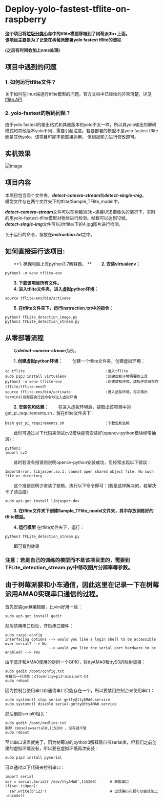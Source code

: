 # Deploy-yolo-fastest-tflite-on-raspberry
**这个项目将[垃圾分类小车](https://github.com/Charlie839242/-Trash-Classification-Car/blob/main/README.md)中的tflite模型移植到了树莓派3b+上面。**  
**该项目主要是为了记录在树莓派部署yolo fastest tflite的流程**  

**(之后有时间会加上nms处理)**

## 项目中遇到的问题
### 1. 如何运行tflite文件？  
关于如何在linux端运行tflite模型的问题，官方文档中已经给的非常清楚，详见[tflite.API](https://tensorflow.google.cn/lite/api_docs/python/tf/lite/Interpreter)  
### 2. yolo-fastest的解码问题？  
由于yolo fastest的输出格式和其他版本的yolo不太一样，所以其yolo输出的解码模式和其他版本yolo不同，需要引起注意。若要部署的模型不是yolo fastest tflite而是其他yolo，该项目可能不能直接适用，
但根据能力进行修改即可。

## 实机效果
![image](https://github.com/Charlie839242/Deploy-yolo-fastest-tflite-on-raspberry/blob/main/img/0.gif)  

## 项目内容
本项目包含两个文件夹，***detect-camera-stream***和***detect-single-img***。  
模型文件存在两个文件夹下的tflite/Sample_TFlite_model中。  

***detect-camera-stream***文件可以在树莓派3b+连接USB摄像头的情况下，实时的用yolo-fastest-tflite模型对物体进行检测。帧数可以达到12帧。  
***detect-single-img***文件可以对tflite/下的4.jpg图片进行检测。  

关于运行的命令，存放在***instruction.txt***之中。  

## 如何直接运行该项目:
&emsp;&emsp;**1. 确保电脑上有python3.7解释器。  **
&emsp;&emsp;**2. 安装virtualenv：**
```
python3 -m venv tflite-env 
```
&emsp;&emsp;**3. 下载该项目所有文件。**  
&emsp;&emsp;**4. 进入tflite文件夹，进入虚拟python环境：**
```
source tflite-env/bin/activate
```
&emsp;&emsp;**5. 在tflite文件夹下，运行instruction.txt中的指令：**
```
python3 TFLite_detection_image.py
python3 TFLite_detection_stream.py
```


## 从零部署流程  
&emsp;&emsp;以***detect-camera-stream***为例。  

&emsp;&emsp;**1. 创建虚拟python环境：**
&emsp;&emsp;创建一个tflite文件夹，创建虚拟环境：
```
cd tflite                                     :进入tflite
sudo pip3 install virtualenv                  :创建虚拟环境需要的工具
python3 -m venv tflite-env                    :创建虚拟环境，虚拟环境储存在tflite/tflite-env中
source tflite-env/bin/activate                :进入虚拟环境，每次推出terminal后都要执行此命令以进入虚拟环境
```
&emsp;&emsp;**2. 安装包和依赖：**
&emsp;&emsp;在进入虚拟环境后，提取出该项目中的get_pi_requirements.sh，放在tflite文件夹下：
```
bash get_pi_requirements.sh                   :下载包和依赖
```
&emsp;&emsp;此时可通过以下代码来测试cv2模块是否安装好(opencv-python模块经常抽风)：
```
python3
import cv2
```  
&emsp;&emsp;此时若没有报错则说明opencv-python安装成功，但经常出现以下错误：
```
ImportError: libjasper.so.1: cannot open shared object file: No such file or directory
```
&emsp;&emsp;这个报错说明少安装了依赖，执行以下命令即可：(我是这样解决的，若解决不了请百度)
```
sudo apt-get install libjasper-dev
```

&emsp;&emsp;**3. 在tflite文件夹下创建Sample_TFlite_model文件夹，其中存放训练好的tflite模型。**  

&emsp;&emsp;**4. 运行模型**
在tflite文件夹下，运行：
```
python3 TFLite_detection_stream.py
```
&emsp;&emsp;即可看到效果
### 注意：若是自己的训练的模型而不是该项目里的，需要到TFLite_detection_stream.py中修改图片分辨率等参数。  


## 由于树莓派要和小车通信，因此这里在记录一下在树莓派用AMA0实现串口通信的过程。  
首先安装gedit编辑器，比vim好用一些：  
```
sudo apt-get install gedit
```
然后禁用串口启动，开启串口硬件：  
```
sudo raspi-config
interfacing options --> would you like a login shell to be accessible  over serial? --> No
                    --> would you like the serial port hardware to be enabled? --> Yes
```
由于蓝牙和AMA0使用的是同一个GPIO，将ttyAMA0和ttyS0的映射调换：
```
sudo gedit /boot/config.txt
在最后一行添加：dtoverlay=pi3-miniuart-bt
sudo reboot
```
因为控制台使用串口和通信串口只能存在一个，所以要禁用控制台来使用串口：
```
sudo systemctl stop serial-getty@ttyAMA0.service
sudo systemctl disable serial-getty@ttyAMA0.service
```
然后删除serial0相关：
```
sudo gedit /boot/cmdline.txt
删除 console=serial0,115200 ，没有就不管
sudo reboot
```
至此串口设置就完了，因为树莓派的python3解释器自带serial库，但我们之前创建的虚拟环境没有，所以要在虚拟环境再次安装：
```
sudo pip3 install pyserial
```
可以通过以下代码来控制串口：
```
import serial
ser = serial.Serial('/dev/ttyAMA0',115200)      # 获取串口
if(ser.isOpen):
  ser.write(b'123')                             # 出现编码问题可以尝试加上 .encode()
```





